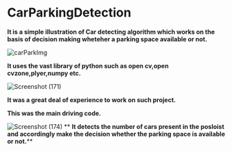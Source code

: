 # CarParkingDetection
**It is a simple illustration of Car detecting algorithm which works on the basis of decision making wheteher a parking space available or not.**

![carParkImg](https://user-images.githubusercontent.com/82834807/167286985-e879ce42-e350-482e-b8c7-582c062c2c38.png)

**It uses the vast library of python such as open cv,open cvzone,plyer,numpy etc.**

![Screenshot (171)](https://user-images.githubusercontent.com/82834807/167287090-fa616069-671a-4da1-aeae-4bb006449526.jpg)

**It was a great deal of experience to work on such project.**

**This was the main driving code.**

![Screenshot (174)](https://user-images.githubusercontent.com/82834807/167287120-3992b774-8813-40f5-9e14-9757abc06210.png)
**
**It detects the number of cars present in the posloist and accordingly make the decision whether the parking space is available or not.****

